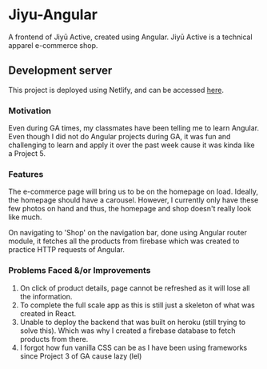 # Jiyu-Angular

A frontend of Jiyū Active, created using Angular.
Jiyū Active is a technical apparel e-commerce shop.

## Development server

This project is deployed using Netlify, and can be accessed [here](jiyu-angular.netlify.app/).

### Motivation

Even during GA times, my classmates have been telling me to learn Angular. Even though I did not do Angular projects during GA, it was fun and challenging to learn and apply it over the past week cause it was kinda like a Project 5.

### Features

The e-commerce page will bring us to be on the homepage on load. Ideally, the homepage should have a carousel. However, I currently only have these few photos on hand and thus, the homepage and shop doesn't really look like much.

On navigating to 'Shop' on the navigation bar, done using Angular router module, it fetches all the products from firebase which was created to practice HTTP requests of Angular.

### Problems Faced &/or Improvements

1. On click of product details, page cannot be refreshed as it will lose all the information.
2. To complete the full scale app as this is still just a skeleton of what was created in React.
3. Unable to deploy the backend that was built on heroku (still trying to solve this). Which was why I created a firebase database to fetch products from there.
4. I forgot how fun vanilla CSS can be as I have been using frameworks since Project 3 of GA cause lazy (lel)
